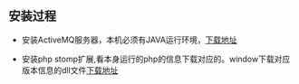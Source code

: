 ## 安装过程

+ 安装ActiveMQ服务器，本机必须有JAVA运行环境，[下载地址](http://activemq.apache.org/download.html)

+ 安装php stomp扩展,看本身运行的php的信息下载对应的。window下载对应版本信息的dll文件[下载地址](https://pecl.php.net/package/stomp)

